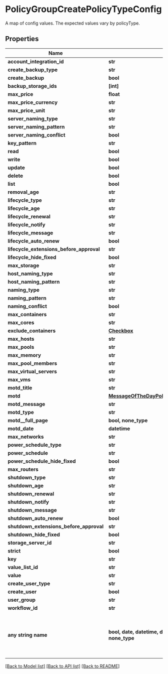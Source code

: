 # PolicyGroupCreatePolicyTypeConfig

A map of config values. The expected values vary by policyType.

## Properties
Name | Type | Description | Notes
------------ | ------------- | ------------- | -------------
**account_integration_id** | **str** |  | [optional] 
**create_backup_type** | **str** |  | [optional] 
**create_backup** | **bool** |  | [optional] 
**backup_storage_ids** | **[int]** |  | [optional] 
**max_price** | **float** |  | [optional] 
**max_price_currency** | **str** |  | [optional] 
**max_price_unit** | **str** |  | [optional] 
**server_naming_type** | **str** |  | [optional] 
**server_naming_pattern** | **str** |  | [optional] 
**server_naming_conflict** | **bool** |  | [optional] 
**key_pattern** | **str** |  | [optional] 
**read** | **bool** |  | [optional] 
**write** | **bool** |  | [optional] 
**update** | **bool** |  | [optional] 
**delete** | **bool** |  | [optional] 
**list** | **bool** |  | [optional] 
**removal_age** | **str** |  | [optional] 
**lifecycle_type** | **str** |  | [optional] 
**lifecycle_age** | **str** |  | [optional] 
**lifecycle_renewal** | **str** |  | [optional] 
**lifecycle_notify** | **str** |  | [optional] 
**lifecycle_message** | **str** |  | [optional] 
**lifecycle_auto_renew** | **bool** |  | [optional] 
**lifecycle_extensions_before_approval** | **str** |  | [optional] 
**lifecycle_hide_fixed** | **bool** |  | [optional] 
**max_storage** | **str** |  | [optional] 
**host_naming_type** | **str** |  | [optional] 
**host_naming_pattern** | **str** |  | [optional] 
**naming_type** | **str** |  | [optional] 
**naming_pattern** | **str** |  | [optional] 
**naming_conflict** | **bool** |  | [optional] 
**max_containers** | **str** |  | [optional] 
**max_cores** | **str** |  | [optional] 
**exclude_containers** | [**Checkbox**](Checkbox.md) |  | [optional] 
**max_hosts** | **str** |  | [optional] 
**max_pools** | **str** |  | [optional] 
**max_memory** | **str** |  | [optional] 
**max_pool_members** | **str** |  | [optional] 
**max_virtual_servers** | **str** |  | [optional] 
**max_vms** | **str** |  | [optional] 
**motd_title** | **str** |  | [optional] 
**motd** | [**MessageOfTheDayPolicyTypeConfigurationMotd**](MessageOfTheDayPolicyTypeConfigurationMotd.md) |  | [optional] 
**motd_message** | **str** |  | [optional] 
**motd_type** | **str** |  | [optional] 
**motd__full_page** | **bool, none_type** |  | [optional] 
**motd_date** | **datetime** |  | [optional] 
**max_networks** | **str** |  | [optional] 
**power_schedule_type** | **str** |  | [optional] 
**power_schedule** | **str** |  | [optional] 
**power_schedule_hide_fixed** | **bool** |  | [optional] 
**max_routers** | **str** |  | [optional] 
**shutdown_type** | **str** |  | [optional] 
**shutdown_age** | **str** |  | [optional] 
**shutdown_renewal** | **str** |  | [optional] 
**shutdown_notify** | **str** |  | [optional] 
**shutdown_message** | **str** |  | [optional] 
**shutdown_auto_renew** | **bool** |  | [optional] 
**shutdown_extensions_before_approval** | **str** |  | [optional] 
**shutdown_hide_fixed** | **bool** |  | [optional] 
**storage_server_id** | **str** |  | [optional] 
**strict** | **bool** |  | [optional] 
**key** | **str** |  | [optional] 
**value_list_id** | **str** |  | [optional] 
**value** | **str** |  | [optional] 
**create_user_type** | **str** |  | [optional] 
**create_user** | **bool** |  | [optional] 
**user_group** | **str** |  | [optional] 
**workflow_id** | **str** |  | [optional] 
**any string name** | **bool, date, datetime, dict, float, int, list, str, none_type** | any string name can be used but the value must be the correct type | [optional]

[[Back to Model list]](../README.md#documentation-for-models) [[Back to API list]](../README.md#documentation-for-api-endpoints) [[Back to README]](../README.md)


